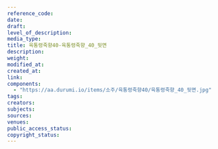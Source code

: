 ```yaml
---
reference_code: 
date: 
draft: 
level_of_description: 
media_type: 
title: 육통령죽향40-육통령죽향_40_뒷면 
description: 
weight: 
modified_at: 
created_at: 
link: 
components: 
  - "https://aa.durumi.io/items/소주/육통령죽향40/육통령죽향_40_뒷면.jpg"
tags: 
creators: 
subjects: 
sources: 
venues: 
public_access_status: 
copyright_status: 
---
```

